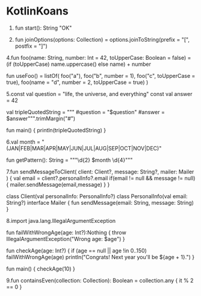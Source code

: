 # KotlinKoans
1. fun start(): String "OK"
   
2. fun joinOptions(options: Collection<String>) =
        options.joinToString(prefix = "[", postfix = "]")
   
4.fun foo(name: String, number: Int = 42, toUpperCase: Boolean = false) =
        (if (toUpperCase) name.uppercase() else name) + number

fun useFoo() = listOf(
        foo("a"),
        foo("b", number = 1),
        foo("c", toUpperCase = true),
        foo(name = "d", number = 2, toUpperCase = true)
)

5.const val question = "life, the universe, and everything"
const val answer = 42

val tripleQuotedString = """
    #question = "$question"
    #answer = $answer""".trimMargin("#")

fun main() {
    println(tripleQuotedString)
}

6.val month = "(JAN|FEB|MAR|APR|MAY|JUN|JUL|AUG|SEP|OCT|NOV|DEC)"

fun getPattern(): String = """\d{2} $month \d{4}"""

7.fun sendMessageToClient(
        client: Client?, message: String?, mailer: Mailer
) {
    val email = client?.personalInfo?.email
    if(email != null && message != null){
        mailer.sendMessage(email,message)
    }
}

class Client(val personalInfo: PersonalInfo?)
class PersonalInfo(val email: String?)
interface Mailer {
    fun sendMessage(email: String, message: String)
}

8.import java.lang.IllegalArgumentException

fun failWithWrongAge(age: Int?):Nothing {
    throw IllegalArgumentException("Wrong age: $age")
}

fun checkAge(age: Int?) {
    if (age == null || age !in 0..150) failWithWrongAge(age)
    println("Congrats! Next year you'll be ${age + 1}.")
}

fun main() {
    checkAge(10)
}

9.fun containsEven(collection: Collection<Int>): Boolean =
        collection.any { it % 2 == 0 }
